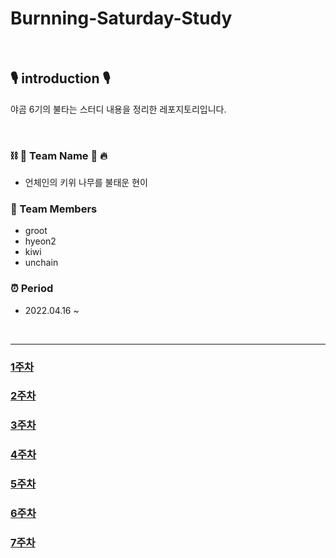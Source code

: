 # Burnning-Saturday-Study


<br>

## 🎙 introduction 🎙
야곰 6기의 불타는 스터디 내용을 정리한 레포지토리입니다.

<br>

### ⛓ 🥝 Team Name  🎄 🔥
  *  언체인의 키위 나무를 불태운 현이

### 👤 Team Members
  * groot
  * hyeon2
  * kiwi
  * unchain      
  

### ⏰ Period     
* 2022.04.16 ~          


<br>

---

### [1주차](https://github.com/Groot-94/Burnning-Saturday-Study/wiki/2022-04-16)
### [2주차](https://github.com/Groot-94/Burnning-Saturday-Study/wiki/2022-04-23)
### [3주차](https://github.com/Groot-94/Burnning-Saturday-Study/wiki/2022-04-30)
### [4주차](https://github.com/Groot-94/Burnning-Saturday-Study/wiki/2022-05-07)
### [5주차](https://github.com/Groot-94/Burnning-Saturday-Study/wiki/2022-05-14)
### [6주차](https://github.com/Groot-94/Burnning-Saturday-Study/wiki/2022-05-21)
### [7주차](https://github.com/Groot-94/Burnning-Saturday-Study/wiki/2022-05-27)
